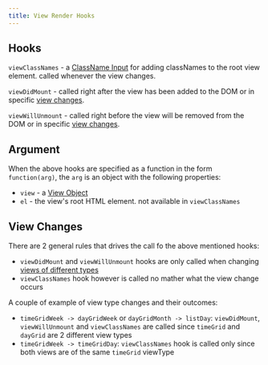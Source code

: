 ```yaml
---
title: View Render Hooks
---
```



## Hooks

`viewClassNames` - a [ClassName Input](classname-input) for adding classNames to the root view element. called whenever the view changes.

`viewDidMount` - called right after the view has been added to the DOM or in specific [view changes](#view-changes).

`viewWillUnmount` - called right before the view will be removed from the DOM or in specific [view changes](#view-changes).


## Argument

When the above hooks are specified as a function in the form `function(arg)`, the `arg` is an object with the following properties:

- `view` - a [View Object](view-object)
- `el` - the view's root HTML element. not available in `viewClassNames`


## View Changes

There are 2 general rules that drives the call fo the above mentioned hooks:
- `viewDidMount` and `viewWillUnmount` hooks are only called when changing [views of different types](view-object#view-types)
- `viewClassNames` hook however is called no mather what the view change occurs

A couple of example of view type changes and their outcomes:
- `timeGridWeek -> dayGridWeek` or `dayGridMonth -> listDay`: `viewDidMount`, `viewWillUnmount` and `viewClassNames` are called since `timeGrid` and `dayGrid` are 2 different view types
- `timeGridWeek -> timeGridDay`: `viewClassNames` hook is called only since both views are of the same `timeGrid` viewType
